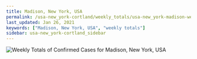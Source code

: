 ```yaml
---
title: Madison, New York, USA
permalink: /usa-new_york-cortland/weekly_totals/usa-new_york-madison-weekly_totals.html
last_updated: Jan 26, 2021
keywords: ["Madison, New York, USA", "weekly totals"]
sidebar: usa-new_york-cortland_sidebar
---
```


![Weekly Totals of Confirmed Cases for Madison, New York, USA](/covid_tracker/images/graphs/usa-new_york-madison-weekly_totals_graph.png)
